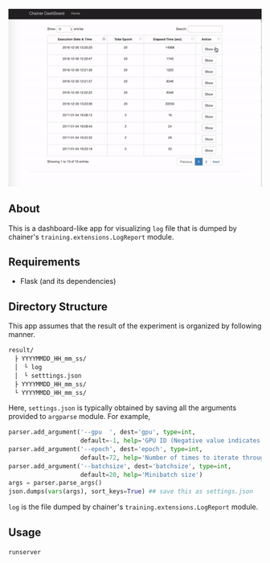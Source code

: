 ![](./images/dashboard.gif)

## About
This is a dashboard-like app for visualizing `log` file that is dumped by chainer's `training.extensions.LogReport` module.

## Requirements
* Flask (and its dependencies)

## Directory Structure
This app assumes that the result of the experiment is organized by following manner.

```
result/
　├ YYYYMMDD_HH_mm_ss/
　│　└ log
　│　└ setttings.json
　├ YYYYMMDD_HH_mm_ss/
　└ YYYYMMDD_HH_mm_ss/
```

Here, `settings.json` is typically obtained by saving all the arguments provided to `argparse` module.
For example,
```python
parser.add_argument('--gpu  ', dest='gpu', type=int,
                    default=-1, help='GPU ID (Negative value indicates CPU)')
parser.add_argument('--epoch', dest='epoch', type=int,
                    default=72, help='Number of times to iterate through the dataset')
parser.add_argument('--batchsize', dest='batchsize', type=int,
                    default=20, help='Minibatch size')
args = parser.parse_args()
json.dumps(vars(args), sort_keys=True) ## save this as settings.json
```

`log` is the file dumped by chainer's `training.extensions.LogReport` module.

## Usage
`runserver`
